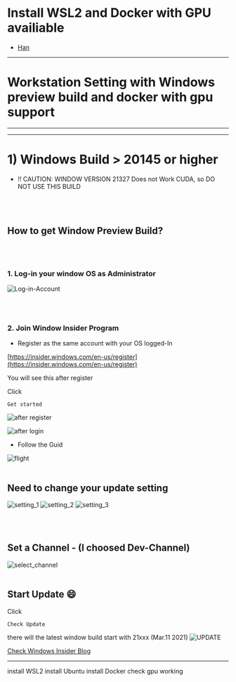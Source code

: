 <br/><br/>
# Install WSL2 and Docker with GPU availiable

 - [Han](https://github.com/seunghwan1228) 
---

# Workstation Setting with Windows preview build and docker with gpu support

---

---
# 1) Windows Build > 20145 or higher
   - !! CAUTION: WINDOW VERSION 21327 Does not Work CUDA, so DO NOT USE THIS BUILD
<br/><br/><br/><br/>

## How to get Window Preview Build?
<br/><br/>
### 1. Log-in your window OS as Administrator

![Log-in-Account](assets/window_login.png)

<br/><br/>

### 2. Join Window Insider Program

- Register as the same account with your OS logged-In

[https://insider.windows.com/en-us/register](https://insider.windows.com/en-us/register)

You will see this after register

Click 
```
Get started
```

![after register](assets/after_register.png)

![after login](assets/how_should_look.png)

- Follow the Guid

![flight](assets/update_flight.png)
<br/><br/>
## Need to change your update setting

![setting_1](assets/insider_setting_1.png)
![setting_2](assets/insider_setting_2.png)
![setting_3](assets/insider_setting_3.png)

<br/><br/>
## Set a Channel  - (I choosed Dev-Channel)

![select_channel](assets/insider_setting_channel.png)
<br/><br/>
##  Start Update :smile:

Click
```
Check Update
```
there will the latest window build start with 21xxx (Mar.11 2021)
![UPDATE](assets/update_feature.png)

[Check Windows Insider Blog](https://blogs.windows.com/windows-insider/)

----------




install WSL2
install Ubuntu
install Docker
check gpu working
